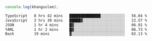 ```js
console.log(khanguslee);
```

<!--START_SECTION:waka-->

```txt
TypeScript   8 hrs 42 mins   ██████████████░░░░░░░░░░░   56.04 %
JavaScript   3 hrs 30 mins   █████▓░░░░░░░░░░░░░░░░░░░   22.57 %
JSON         1 hr 4 mins     █▓░░░░░░░░░░░░░░░░░░░░░░░   06.91 %
YAML         1 hr 2 mins     █▓░░░░░░░░░░░░░░░░░░░░░░░   06.73 %
Bash         19 mins         ▓░░░░░░░░░░░░░░░░░░░░░░░░   02.13 %
```

<!--END_SECTION:waka-->

<!--
**khanguslee/khanguslee** is a ✨ _special_ ✨ repository because its `README.md` (this file) appears on your GitHub profile.

Here are some ideas to get you started:

- 🔭 I’m currently working on ...
- 🌱 I’m currently learning ...
- 👯 I’m looking to collaborate on ...
- 🤔 I’m looking for help with ...
- 💬 Ask me about ...
- 📫 How to reach me: ...
- 😄 Pronouns: ...
- ⚡ Fun fact: ...
-->
